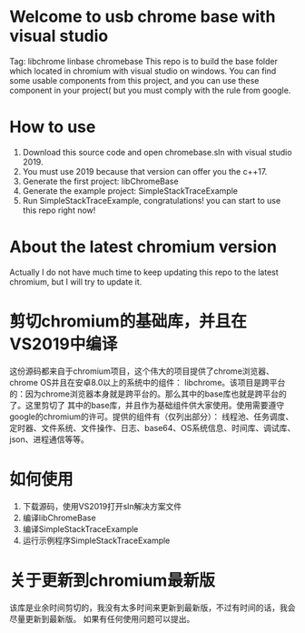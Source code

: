 # Welcome to usb chrome base with visual studio
Tag: libchrome linbase chromebase
This repo is to build the base folder which located in chromium with visual studio on windows.
You can find some usable components from this project, and you can use these component in your
project( but you must comply with the rule from google.

# How to use
1. Download this source code and open chromebase.sln with visual studio 2019.
2. You must use 2019 because that version can offer you the c++17.
3. Generate the first project: libChromeBase
4. Generate the example project: SimpleStackTraceExample
5. Run SimpleStackTraceExample, congratulations! you can start to use this repo right now!
# About the latest chromium version
Actually I do not have much time to keep updating this repo to the latest chromium, but I will try
to update it.


# 剪切chromium的基础库，并且在VS2019中编译
这份源码都来自于chromium项目，这个伟大的项目提供了chrome浏览器、chrome OS并且在安卓8.0以上的系统中的组件：
libchrome。该项目是跨平台的：因为chrome浏览器本身就是跨平台的。那么其中的base库也就是跨平台的了。这里剪切了
其中的base库，并且作为基础组件供大家使用。使用需要遵守google的chromium的许可。提供的组件有（仅列出部分）：
线程池、任务调度、定时器、文件系统、文件操作、日志、base64、OS系统信息、时间库、调试库、json、进程通信等等。
# 如何使用
1. 下载源码，使用VS2019打开sln解决方案文件
2. 编译libChromeBase
3. 编译SimpleStackTraceExample
4. 运行示例程序SimpleStackTraceExample
# 关于更新到chromium最新版
该库是业余时间剪切的，我没有太多时间来更新到最新版，不过有时间的话，我会尽量更新到最新版。
如果有任何使用问题可以提出。